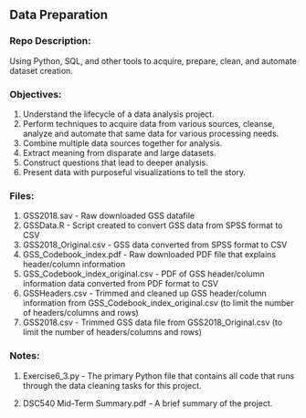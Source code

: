 ## Data Preparation

### Repo Description:

Using Python, SQL, and other tools to acquire, prepare, clean, and automate dataset creation.

### Objectives:

1. Understand the lifecycle of a data analysis project.
2. Perform techniques to acquire data from various sources, cleanse, analyze and automate that same data for various processing needs.
3. Combine multiple data sources together for analysis.
4. Extract meaning from disparate and large datasets.
5. Construct questions that lead to deeper analysis.
6. Present data with purposeful visualizations to tell the story.

### Files:

1. GSS2018.sav - Raw downloaded GSS datafile
2. GSSData.R - Script created to convert GSS data from SPSS format to CSV
3. GSS2018_Original.csv - GSS data converted from SPSS format to CSV
4. GSS_Codebook_index.pdf - Raw downloaded PDF file that explains header/column information
5. GSS_Codebook_index_original.csv - PDF of GSS header/column information data converted from PDF format to CSV
6. GSSHeaders.csv - Trimmed and cleaned up GSS header/column information from GSS_Codebook_index_original.csv (to limit the number of headers/columns and rows)
7. GSS2018.csv - Trimmed GSS data file from GSS2018_Original.csv (to limit the number of headers/columns and rows)  

### Notes:

1. Exercise6_3.py - The primary Python file that contains all code that runs through the data cleaning tasks for this project.
                   
2. DSC540 Mid-Term Summary.pdf - A brief summary of the project.
